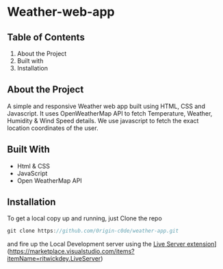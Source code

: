 # Weather-web-app
## Table of Contents

1. About the Project 
2. Built with 
3. Installation


## About the Project

A simple and responsive Weather web app built using HTML, CSS and Javascript. It uses OpenWeatherMap API to fetch Temperature, Weather, Humidity & Wind Speed details. We use javascript to fetch the exact location coordinates of the user.
## Built With

- Html & CSS
- JavaScript
- Open WeatherMap API

## Installation

To get a local copy up and running, just Clone the repo

```jsx
git clone https://github.com/0rigin-c0de/weather-app.git
```

and fire up the Local Development server using the [Live](https://marketplace.visualstudio.com/items?itemName=ritwickdey.LiveServer)[ Server extension](https://marketplace.visualstudio.com/items?itemName=ritwickdey.LiveServer)](https://marketplace.visualstudio.com/items?itemName=ritwickdey.LiveServer)

